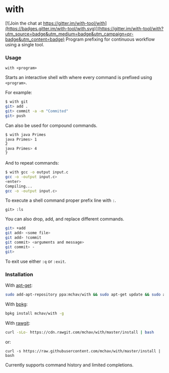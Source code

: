 # with

[![Join the chat at https://gitter.im/with-tool/with](https://badges.gitter.im/with-tool/with.svg)](https://gitter.im/with-tool/with?utm_source=badge&utm_medium=badge&utm_campaign=pr-badge&utm_content=badge)
Program prefixing for continuous workflow using a single tool.

### Usage

`with <program>`


Starts an interactive shell with where every command is prefixed using `<program>`.

For example:
```sh
$ with git
git> add .
git> commit -a -m "Commited"
git> push
```


Can also be used for compound commands.
```sh
$ with java Primes
java Primes> 1
2
java Primes> 4
7
```

And to repeat commands:
```sh
$ with gcc -o output input.c
gcc -o -output input.c>
<enter>
Compiling...
gcc -o -output input.c>
```


To execute a shell command proper prefix line with `:`.


`git> :ls`

You can also drop, add, and replace different commands.

```sh
git> +add
git add> <some file>
git add> !commit
git commit> <arguments and message>
git commit> -
git>
```

To exit use either `:q` or `:exit`.

### Installation

With [apt-get](https://wiki.debian.org/apt-get):

```sh
sudo add-apt-repository ppa:mchav/with && sudo apt-get update && sudo apt-get install with
```

With [bpkg](https://github.com/bpkg/bpkg):

```sh
bpkg install mchav/with -g
```

With [rawgit](https://rawgit.com):

```sh
curl -sLo- https://cdn.rawgit.com/mchav/with/master/install | bash
```

or:

```
curl -s https://raw.githubusercontent.com/mchav/with/master/install | bash
```

Currently supports command history and limited completions.
